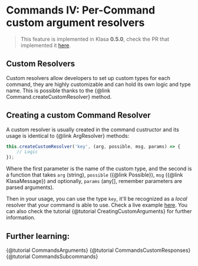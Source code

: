 # Commands IV: Per-Command custom argument resolvers

> This feature is implemented in Klasa **0.5.0**, check the PR that implemented it [here](https://github.com/dirigeants/klasa/pull/162).

## Custom Resolvers

Custom resolvers allow developers to set up custom types for each command, they are highly customizable and can hold its own logic and type name. This is possible thanks to the {@link Command.createCustomResolver} method.

## Creating a custom Command Resolver

A custom resolver is usually created in the command custructor and its usage is identical to {@link ArgResolver} methods:

```javascript
this.createCustomResolver('key', (arg, possible, msg, params) => {
	// Logic
});
```

Where the first parameter is the name of the custom type, and the second is a function that takes `arg` (string), `possible` ({@link Possible}), `msg` ({@link KlasaMessage}) and optionally, `params` (any[], remember parameters are parsed arguments).

Then in your usage, you can use the type `key`, it'll be recognized as a *local* resolver that your command is able to use. Check a live example [here](https://github.com/dirigeants/klasa/blob/c47891581806e64ebf53706231a69037d70dd077/src/commands/Admin/conf.js#L5-L25). You can also check the tutorial {@tutorial CreatingCustomArguments} for further information.

## Further learning:

{@tutorial CommandsArguments}
{@tutorial CommandsCustomResponses}
{@tutorial CommandsSubcommands}
